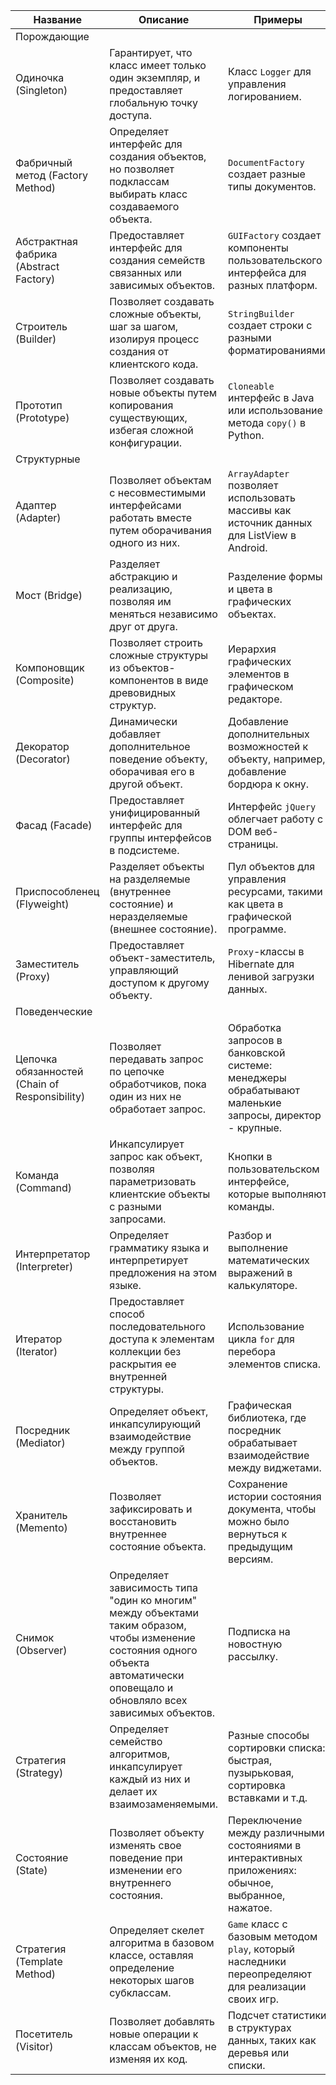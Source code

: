 
|Название|Описание|Примеры|
|---|---|---|
|Порождающие|||
|Одиночка (Singleton)|Гарантирует, что класс имеет только один экземпляр, и предоставляет глобальную точку доступа.|Класс `Logger` для управления логированием.|
|Фабричный метод (Factory Method)|Определяет интерфейс для создания объектов, но позволяет подклассам выбирать класс создаваемого объекта.|`DocumentFactory` создает разные типы документов.|
|Абстрактная фабрика (Abstract Factory)|Предоставляет интерфейс для создания семейств связанных или зависимых объектов.|`GUIFactory` создает компоненты пользовательского интерфейса для разных платформ.|
|Строитель (Builder)|Позволяет создавать сложные объекты, шаг за шагом, изолируя процесс создания от клиентского кода.|`StringBuilder` создает строки с разными форматированиями.|
|Прототип (Prototype)|Позволяет создавать новые объекты путем копирования существующих, избегая сложной конфигурации.|`Cloneable` интерфейс в Java или использование метода `copy()` в Python.|
|Структурные|||
|Адаптер (Adapter)|Позволяет объектам с несовместимыми интерфейсами работать вместе путем оборачивания одного из них.|`ArrayAdapter` позволяет использовать массивы как источник данных для ListView в Android.|
|Мост (Bridge)|Разделяет абстракцию и реализацию, позволяя им меняться независимо друг от друга.|Разделение формы и цвета в графических объектах.|
|Компоновщик (Composite)|Позволяет строить сложные структуры из объектов-компонентов в виде древовидных структур.|Иерархия графических элементов в графическом редакторе.|
|Декоратор (Decorator)|Динамически добавляет дополнительное поведение объекту, оборачивая его в другой объект.|Добавление дополнительных возможностей к объекту, например, добавление бордюра к окну.|
|Фасад (Facade)|Предоставляет унифицированный интерфейс для группы интерфейсов в подсистеме.|Интерфейс `jQuery` облегчает работу с DOM веб-страницы.|
|Приспособленец (Flyweight)|Разделяет объекты на разделяемые (внутреннее состояние) и неразделяемые (внешнее состояние).|Пул объектов для управления ресурсами, такими как цвета в графической программе.|
|Заместитель (Proxy)|Предоставляет объект-заместитель, управляющий доступом к другому объекту.|`Proxy`-классы в Hibernate для ленивой загрузки данных.|
|Поведенческие|||
|Цепочка обязанностей (Chain of Responsibility)|Позволяет передавать запрос по цепочке обработчиков, пока один из них не обработает запрос.|Обработка запросов в банковской системе: менеджеры обрабатывают маленькие запросы, директор - крупные.|
|Команда (Command)|Инкапсулирует запрос как объект, позволяя параметризовать клиентские объекты с разными запросами.|Кнопки в пользовательском интерфейсе, которые выполняют команды.|
|Интерпретатор (Interpreter)|Определяет грамматику языка и интерпретирует предложения на этом языке.|Разбор и выполнение математических выражений в калькуляторе.|
|Итератор (Iterator)|Предоставляет способ последовательного доступа к элементам коллекции без раскрытия ее внутренней структуры.|Использование цикла `for` для перебора элементов списка.|
|Посредник (Mediator)|Определяет объект, инкапсулирующий взаимодействие между группой объектов.|Графическая библиотека, где посредник обрабатывает взаимодействие между виджетами.|
|Хранитель (Memento)|Позволяет зафиксировать и восстановить внутреннее состояние объекта.|Сохранение истории состояния документа, чтобы можно было вернуться к предыдущим версиям.|
|Снимок (Observer)|Определяет зависимость типа "один ко многим" между объектами таким образом, чтобы изменение состояния одного объекта автоматически оповещало и обновляло всех зависимых объектов.|Подписка на новостную рассылку.|
|Стратегия (Strategy)|Определяет семейство алгоритмов, инкапсулирует каждый из них и делает их взаимозаменяемыми.|Разные способы сортировки списка: быстрая, пузырьковая, сортировка вставками и т.д.|
|Состояние (State)|Позволяет объекту изменять свое поведение при изменении его внутреннего состояния.|Переключение между различными состояниями в интерактивных приложениях: обычное, выбранное, нажатое.|
|Стратегия (Template Method)|Определяет скелет алгоритма в базовом классе, оставляя определение некоторых шагов субклассам.|`Game` класс с базовым методом `play`, который наследники переопределяют для реализации своих игр.|
|Посетитель (Visitor)|Позволяет добавлять новые операции к классам объектов, не изменяя их код.|Подсчет статистики в структурах данных, таких как деревья или списки.|